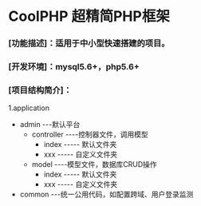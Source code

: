 # CoolPHP 超精简PHP框架
### [功能描述]：适用于中小型快速搭建的项目。
### [开发环境]：mysql5.6+，php5.6+
### [项目结构简介]：
1.application 
   * admin   ---默认平台
     * controller  ----控制器文件，调用模型
       * index  ----- 默认文件夹
       * xxx    ----- 自定义文件夹
     * model  ----模型文件，数据库CRUD操作
        * index  ----- 默认文件夹
        * xxx    ----- 自定义文件夹
   * common  ---统一公用代码，如配置跨域、用户登录监测
